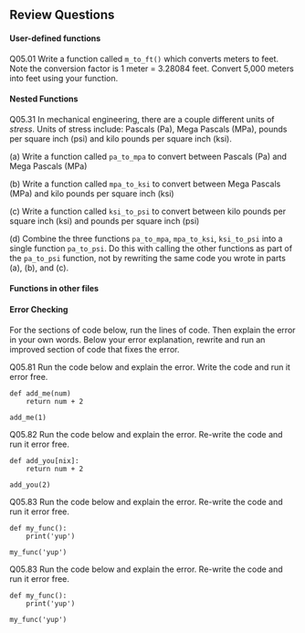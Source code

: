 
## Review Questions
#### User-defined functions

Q05.01 Write a function called ```m_to_ft()``` which converts meters to feet. Note the conversion factor is 1 meter =  3.28084 feet. Convert 5,000 meters into feet using your function.


#### Nested Functions

Q05.31 In mechanical engineering, there are a couple different units of _stress_. Units of stress include: Pascals (Pa), Mega Pascals (MPa), pounds per square inch (psi) and kilo pounds per square inch (ksi). 

 (a) Write a function called ```pa_to_mpa``` to convert between Pascals (Pa) and Mega Pascals (MPa)
 
 (b) Write a function called ```mpa_to_ksi``` to convert between Mega Pascals (MPa) and kilo pounds per square inch (ksi)
 
 (c) Write a function called ```ksi_to_psi``` to convert between kilo pounds per square inch (ksi) and pounds per square inch (psi)
 
 (d) Combine the three functions ```pa_to_mpa```, ```mpa_to_ksi```, ```ksi_to_psi``` into a single function ```pa_to_psi```. Do this with calling the other functions as part of the ```pa_to_psi``` function, not by rewriting the same code you wrote in parts (a), (b), and (c).
#### Functions in other files
#### Error Checking

For the sections of code below, run the lines of code. Then explain the error in your own words. Below your error explanation, rewrite and run an improved section of code that fixes the error.

Q05.81 Run the code below and explain the error. Write the code and run it error free.

```
def add_me(num)
    return num + 2

add_me(1)
```

Q05.82 Run the code below and explain the error. Re-write the code and run it error free.

```
def add_you[nix]:
    return num + 2
    
add_you(2)
```

Q05.83 Run the code below and explain the error. Re-write the code and run it error free.

```
def my_func():
    print('yup')
    
my_func('yup')
```

Q05.83 Run the code below and explain the error. Re-write the code and run it error free.

```
def my_func():
    print('yup')
    
my_func('yup')
```
 


